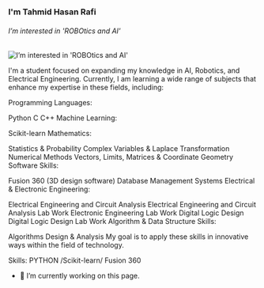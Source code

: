### I'm Tahmid Hasan Rafi
###### I’m interested in 'ROBOtics and AI'
![ I’m interested in 'ROBOtics and AI'](https://scontent.fdac24-5.fna.fbcdn.net/v/t39.30808-6/394605155_867546094828140_1313662272322081309_n.jpg?_nc_cat=102&ccb=1-7&_nc_sid=86c6b0&_nc_eui2=AeE3lxYiWdsZlMwV7C_Tc79OS8YmDRuIFOJLxiYNG4gU4krVVDZZO1NmX_AnxTJNL8vxmzqe13VsWnDnCguGJNXL&_nc_ohc=09MEYVzyx3UQ7kNvgEac3J8&_nc_ht=scontent.fdac24-5.fna&_nc_gid=AjnLgF06eNxD4lsXoa2p1Co&oh=00_AYCc37UoGTjX93Au4rPmHew2cnPo6NMY7CWriq3O0CjG2Q&oe=6702BFA8)

I'm a student focused on expanding my knowledge in AI, Robotics, and Electrical Engineering. Currently, I am learning a wide range of subjects that enhance my expertise in these fields, including:

Programming Languages:

Python
C
C++
Machine Learning:

Scikit-learn
Mathematics:

Statistics & Probability
Complex Variables & Laplace Transformation
Numerical Methods
Vectors, Limits, Matrices & Coordinate Geometry
Software Skills:

Fusion 360 (3D design software)
Database Management Systems
Electrical & Electronic Engineering:

Electrical Engineering and Circuit Analysis
Electrical Engineering and Circuit Analysis Lab Work
Electronic Engineering Lab Work
Digital Logic Design
Digital Logic Design Lab Work
Algorithm & Data Structure Skills:

Algorithms Design & Analysis
My goal is to apply these skills in innovative ways within the field of technology.

Skills: PYTHON /Scikit-learn/ Fusion 360

- 🔭 I’m currently working on this page.
  

